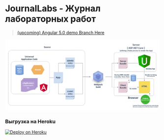 # JournalLabs - Журнал лабораторных работ

> [(upcoming) Angular 5.0 demo Branch Here](https://github.com/MarkPieszak/aspnetcore-angular2-universal/tree/angular-5.0-updates)

<p align="center">
    <img src="./docs/architecture.png" alt="ASP.NET Core 2.0 Angular 4+ Starter" title="ASP.NET Core 2.0 Angular 4+ Starter">
</p>

### Выгрузка на Heroku 
<a href="https://dashboard.heroku.com/new?template=https://github.com/SasVladislav/boxingTraining.git">
<img src="https://www.herokucdn.com/deploy/button.svg" alt="Deploy on Heroku">
</a>

